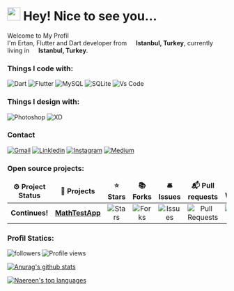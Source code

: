 <h1><img src="https://emojis.slackmojis.com/emojis/images/1531849430/4246/blob-sunglasses.gif?1531849430" width="30"/> Hey! Nice to see you...</h1>
<p>Welcome to My Profil </br> I'm Ertan, Flutter and Dart developer from <img src="https://cdn-icons-png.flaticon.com/512/3909/3909414.png" width="13"/> <b>Istanbul, Turkey</b>, currently living in <img src="https://cdn-icons-png.flaticon.com/512/3909/3909414.png" width="13"/> <b>Istanbul, Turkey</b>.
</p>

<h3>Things I code with: </h3>
<p>
  <img alt="Dart" src="https://img.shields.io/badge/dart-%230175C2.svg?style=for-the-badge&logo=dart&logoColor=white" />
  <img alt="Flutter" src="https://img.shields.io/badge/Flutter-%2302569B.svg?style=for-the-badge&logo=Flutter&logoColor=white" />
  <img alt="MySQL" src="https://img.shields.io/badge/mysql-%2300f.svg?style=for-the-badge&logo=mysql&logoColor=white" />
  <img alt="SQLite" src="https://img.shields.io/badge/sqlite-%2307405e.svg?style=for-the-badge&logo=sqlite&logoColor=white" />
   <img alt="Vs Code" src="https://img.shields.io/badge/Visual%20Studio%20Code-0078d7.svg?style=for-the-badge&logo=visual-studio-code&logoColor=white" />
</p>
<h3>Things I design with: </h3>
<p>
  <img alt="Photoshop" src="https://img.shields.io/badge/adobe%20photoshop-%2331A8FF.svg?style=for-the-badge&logo=adobe%20photoshop&logoColor=white" />
  <img alt="XD" src="https://img.shields.io/badge/Adobe%20XD-470137?style=for-the-badge&logo=Adobe%20XD&logoColor=#FF61F6" />
</p>

<h3>Contact</h3>
<p>
  <a href="mailto:ertanozturk41@gmail.com" target="_blank"><img alt="Gmail" src="https://img.shields.io/badge/Gmail-D14836?style=for-the-badge&logo=gmail&logoColor=white" /></a>
  <a href="https://www.linkedin.com/in/ozturkertan/" target="_blank"><img alt="Linkledin" src="https://img.shields.io/badge/LinkedIn-0077B5?style=for-the-badge&logo=linkedin&logoColor=white" /></a>
  <a href="https://www.instagram.com/ertan__ozturk/" target="_blank"><img alt="Instagram" src="https://img.shields.io/badge/Instagram-E4405F?style=for-the-badge&logo=instagram&logoColor=white" /></a>
  <a href="https://medium.com/@ertan_ozturk" target="_blank"><img alt="Medium" src="https://img.shields.io/badge/Medium-12100E?style=for-the-badge&logo=medium&logoColor=white" /></a>
</p>

<h3>Open source projects:</h3>
<table>
  <thead align="center">
    <tr border: none;>
      <td><b>⚙️ Project Status</b></td>
      <td><b>🎁 Projects</b></td>
      <td><b>⭐ Stars</b></td>
      <td><b>📚 Forks</b></td>
      <td><b>🛎 Issues</b></td>
      <td><b>📬 Pull requests</b>
      <td><b>👀 Watchers</b>
      </td>
    </tr>
  </thead>
  <tbody>
    <tr align="center">
      <td><b>Continues!</b></td>
      <td><a href="https://github.com/ertan-ozturk/MathTestApp"><b>MathTestApp</b></a></td>
      <td><img alt="Stars" src="https://img.shields.io/github/stars/ertan-ozturk/MathTestApp?style=flat-square&labelColor=343b41"/></td>
      <td><img alt="Forks" src="https://img.shields.io/github/forks/ertan-ozturk/MathTestApp?style=flat-square&labelColor=343b41"/></td>
      <td><img alt="Issues" src="https://img.shields.io/github/issues/ertan-ozturk/MathTestApp?style=flat-square&labelColor=343b41"/></td>
      <td><img alt="Pull Requests" src="https://img.shields.io/github/issues-pr/ertan-ozturk/MathTestApp?style=flat-square&labelColor=343b41"/>
      <td><img alt="Watchers" src="https://img.shields.io/github/watchers/ertan-ozturk/MathTestApp?style=flat-square&labelColor=343b41"/>
      </td>
    </tr>
  </tbody>
</table>

<h3>Profil Statics:</h3>
<p>
  <img alt="followers" src="https://img.shields.io/github/followers/ertan-ozturk?style=flat-square&labelColor=343b41" />
  <img alt="Profile views" src="https://gpvc.arturio.dev/ertan-ozturk?style=flat-square&labelColor=343b41" />
</p>


[![Anurag's github stats](https://github-readme-stats.vercel.app/api?username=ertan-ozturk&theme=blue-green)](https://github.com/anuraghazra/github-readme-stats)

[![Naereen's top languages](https://github-readme-stats.vercel.app/api/top-langs/?username=ertan-ozturk&theme=blue-green)](https://github.com/anuraghazra/github-readme-stats)

<!--
[![GitHub stars](https://img.shields.io/github/stars/ertan-ozturk.svg?style=social&label=Star&maxAge=2592000)](https://github.com/ertan-ozturk/)
-->
